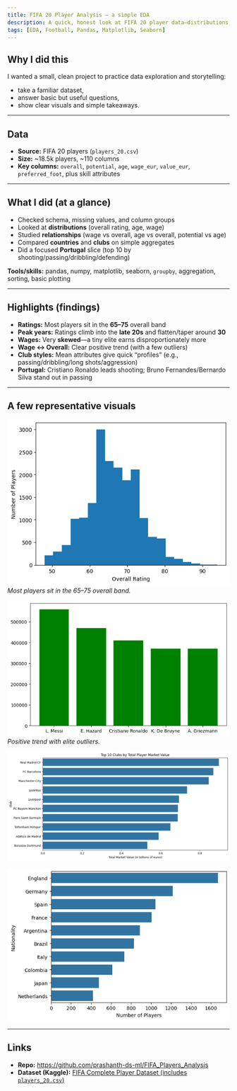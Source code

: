 ```yaml
---
title: FIFA 20 Player Analysis — a simple EDA
description: A quick, honest look at FIFA 20 player data—distributions, relationships, club & country patterns, plus a small Portugal deep dive.
tags: [EDA, Football, Pandas, Matplotlib, Seaborn]
---
```


## Why I did this
I wanted a small, clean project to practice data exploration and storytelling:
- take a familiar dataset,
- answer basic but useful questions,
- show clear visuals and simple takeaways.

---

## Data
- **Source:** FIFA 20 players (`players_20.csv`)
- **Size:** ~18.5k players, ~110 columns
- **Key columns:** `overall`, `potential`, `age`, `wage_eur`, `value_eur`, `preferred_foot`, plus skill attributes

---

## What I did (at a glance)
- Checked schema, missing values, and column groups
- Looked at **distributions** (overall rating, age, wage)
- Studied **relationships** (wage vs overall, age vs overall, potential vs age)
- Compared **countries** and **clubs** on simple aggregates
- Did a focused **Portugal** slice (top 10 by shooting/passing/dribbling/defending)

**Tools/skills:** pandas, numpy, matplotlib, seaborn, `groupby`, aggregation, sorting, basic plotting

---

## Highlights (findings)
- **Ratings:** Most players sit in the **65–75** overall band  
- **Peak years:** Ratings climb into the **late 20s** and flatten/taper around **30**  
- **Wages:** Very **skewed**—a tiny elite earns disproportionately more  
- **Wage ↔ Overall:** Clear positive trend (with a few outliers)  
- **Club styles:** Mean attributes give quick “profiles” (e.g., passing/dribbling/long shots/aggression)  
- **Portugal:** Cristiano Ronaldo leads shooting; Bruno Fernandes/Bernardo Silva stand out in passing

---

## A few representative visuals

![Overall Rating Distribution](/assets/fifa/players_vs_overall_ratings.png)
*Most players sit in the 65–75 overall band.*

![Wage vs Players](/assets/fifa/salary_vs_players.png)
*Positive trend with elite outliers.*

![Top 10 Clubs](/assets/fifa/top_10_clubs.png)

![Number of players vs Nationality](/assets/fifa/Nationality_vs_players.png)

---

## Links

- **Repo:** <https://github.com/prashanth-ds-ml/FIFA_Players_Analysis>  
- **Dataset (Kaggle):** [FIFA Complete Player Dataset (includes `players_20.csv`)](https://www.kaggle.com/datasets/stefanoleone992/fifa-22-complete-player-dataset)
